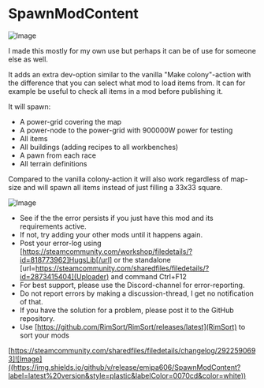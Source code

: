 # SpawnModContent

![Image](https://i.imgur.com/iCj5o7O.png)

I made this mostly for my own use but perhaps it can be of use for someone else as well. 

It adds an extra dev-option similar to the vanilla "Make colony"-action with the difference that you can select what mod to load items from. It can for example be useful to check all items in a mod before publishing it.

It will spawn: 


- A power-grid covering the map
- A power-node to the power-grid with 900000W power for testing
- All items
- All buildings (adding recipes to all workbenches)
- A pawn from each race
- All terrain definitions



Compared to the vanilla colony-action it will also work regardless of map-size and will spawn all items instead of just filling a 33x33 square.

![Image](https://i.imgur.com/5xwDG6H.png)


-  See if the the error persists if you just have this mod and its requirements active.
-  If not, try adding your other mods until it happens again.
-  Post your error-log using [https://steamcommunity.com/workshop/filedetails/?id=818773962]HugsLib[/url] or the standalone [url=https://steamcommunity.com/sharedfiles/filedetails/?id=2873415404](Uploader) and command Ctrl+F12
-  For best support, please use the Discord-channel for error-reporting.
-  Do not report errors by making a discussion-thread, I get no notification of that.
-  If you have the solution for a problem, please post it to the GitHub repository.
-  Use [https://github.com/RimSort/RimSort/releases/latest](RimSort) to sort your mods



[https://steamcommunity.com/sharedfiles/filedetails/changelog/2922590693]![Image]((https://img.shields.io/github/v/release/emipa606/SpawnModContent?label=latest%20version&style=plastic&labelColor=0070cd&color=white))
